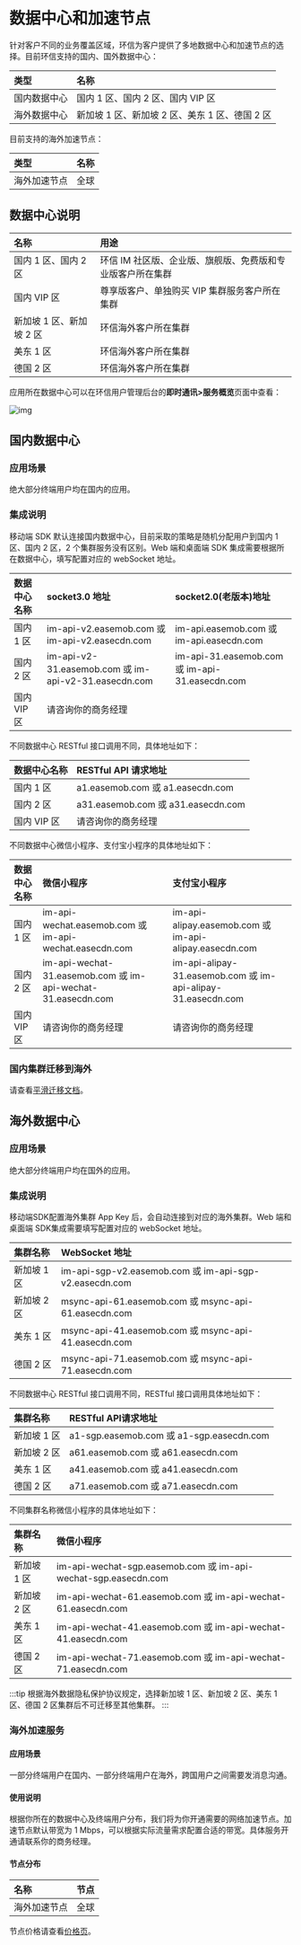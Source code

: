 # 数据中心和加速节点

针对客户不同的业务覆盖区域，环信为客户提供了多地数据中心和加速节点的选择。目前环信支持的国内、国外数据中心：

| 类型         | 名称                                            |
| :--------- | :----- |
| 国内数据中心 | 国内 1 区、国内 2 区、国内 VIP 区          |
| 海外数据中心 | 新加坡 1 区、新加坡 2 区、美东 1 区、德国 2 区 |

目前支持的海外加速节点：

| 类型         | 名称 |
| :--------- | :----- |
| 海外加速节点 | 全球 |

## 数据中心说明

| 名称                 | 用途                                        |
| :--------- | :----- |
| 国内 1 区、国内 2 区     | 环信 IM 社区版、企业版、旗舰版、免费版和专业版客户所在集群    |
| 国内 VIP 区            | 尊享版客户、单独购买 VIP 集群服务客户所在集群 |
| 新加坡 1 区、新加坡 2 区 | 环信海外客户所在集群                        |
| 美东 1 区              | 环信海外客户所在集群                        |
| 德国 2 区              | 环信海外客户所在集群                        |

应用所在数据中心可以在环信用户管理后台的**即时通讯>服务概览**页面中查看：

![img](/images/product/data_center.png)

## 国内数据中心

### 应用场景

绝大部分终端用户均在国内的应用。

### 集成说明

移动端 SDK 默认连接国内数据中心，目前采取的策略是随机分配用户到国内 1 区、国内 2 区，2 个集群服务没有区别。Web 端和桌面端 SDK 集成需要根据所在数据中心，填写配置对应的 webSocket 地址。

| 数据中心名称 | socket3.0 地址          | socket2.0(老版本)地址   |
| :--------- | :----- | :----- |
| 国内 1 区      | im-api-v2.easemob.com 或 im-api-v2.easecdn.com       | im-api.easemob.com 或 im-api.easecdn.com       |
| 国内 2 区      | im-api-v2-31.easemob.com 或 im-api-v2-31.easecdn.com | im-api-31.easemob.com 或 im-api-31.easecdn.com |
| 国内 VIP 区    | 请咨询你的商务经理                                   |                                                |

不同数据中心 RESTful 接口调用不同，具体地址如下：

| 数据中心名称 | RESTful API 请求地址                   |
| :--------- | :----- |
| 国内 1 区      | a1.easemob.com 或 a1.easecdn.com   |
| 国内 2 区      | a31.easemob.com 或 a31.easecdn.com |
| 国内 VIP 区    | 请咨询你的商务经理                 |

不同数据中心微信小程序、支付宝小程序的具体地址如下：

| 数据中心名称 | 微信小程序      | 支付宝小程序           |
| :--------- | :----- | :----- |
| 国内 1 区      | im-api-wechat.easemob.com 或 im-api-wechat.easecdn.com       | im-api-alipay.easemob.com 或 im-api-alipay.easecdn.com   |
| 国内 2 区      | im-api-wechat-31.easemob.com 或 im-api-wechat-31.easecdn.com | im-api-alipay-31.easemob.com 或 im-api-alipay-31.easecdn.com |
| 国内 VIP 区    | 请咨询你的商务经理   | 请咨询你的商务经理                                                          |

### 国内集群迁移到海外

请查看[平滑迁移文档](migrate_to_easemob.html)。

## 海外数据中心

### 应用场景

绝大部分终端用户均在国外的应用。

### 集成说明

移动端SDK配置海外集群 App Key 后，会自动连接到对应的海外集群。Web 端和桌面端 SDK集成需要填写配置对应的 webSocket 地址。

| 集群名称  | WebSocket 地址                                          |
| :--------- | :----- |
| 新加坡 1 区 | im-api-sgp-v2.easemob.com 或 im-api-sgp-v2.easecdn.com |
| 新加坡 2 区 | msync-api-61.easemob.com 或 msync-api-61.easecdn.com   |
| 美东 1 区   | msync-api-41.easemob.com 或 msync-api-41.easecdn.com   |
| 德国 2 区   | msync-api-71.easemob.com 或 msync-api-71.easecdn.com   |

不同数据中心 RESTful 接口调用不同，RESTful 接口调用具体地址如下：

| 集群名称  | RESTful API请求地址                         |
| :--------- | :----- |
| 新加坡 1 区 | a1-sgp.easemob.com 或 a1-sgp.easecdn.com |
| 新加坡 2 区 | a61.easemob.com 或 a61.easecdn.com       |
| 美东 1 区   | a41.easemob.com 或 a41.easecdn.com       |
| 德国 2 区   | a71.easemob.com 或 a71.easecdn.com       |

不同集群名称微信小程序的具体地址如下：

| 集群名称  | 微信小程序                                                   |
| :--------- | :----- |
| 新加坡 1 区 | im-api-wechat-sgp.easemob.com 或 im-api-wechat-sgp.easecdn.com |
| 新加坡 2 区 | im-api-wechat-61.easemob.com 或 im-api-wechat-61.easecdn.com |
| 美东 1 区   | im-api-wechat-41.easemob.com 或 im-api-wechat-41.easecdn.com |
| 德国 2 区   | im-api-wechat-71.easemob.com 或 im-api-wechat-71.easecdn.com |

:::tip
根据海外数据隐私保护协议规定，选择新加坡 1 区、新加坡 2 区、美东 1 区、德国 2 区集群后不可迁移至其他集群。
:::

### 海外加速服务

#### 应用场景

一部分终端用户在国内、一部分终端用户在海外，跨国用户之间需要发消息沟通。

#### 使用说明

根据你所在的数据中心及终端用户分布，我们将为你开通需要的网络加速节点。加速节点默认带宽为 1 Mbps，可以根据实际流量需求配置合适的带宽。具体服务开通请联系你的商务经理。

#### 节点分布

| 名称         | 节点 |
| :--------- | :----- |
| 海外加速节点 | 全球 |

节点价格请查看[价格页](https://www.easemob.com/pricing/im)。